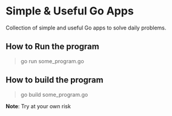 # Simple & Useful Go Apps

Collection of simple and useful Go apps to solve daily problems. 


## How to Run the program

> go run some_program.go


## How to build the program

> go build some_program.go



**Note**: Try at your own risk
